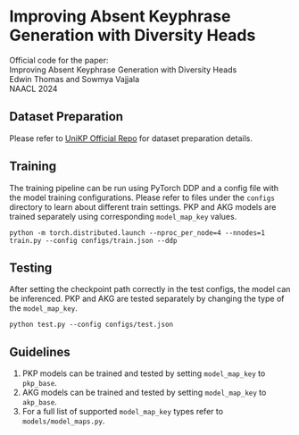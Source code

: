 #  Improving Absent Keyphrase Generation with Diversity Heads

Official code for the paper:  
Improving Absent Keyphrase Generation with Diversity Heads  
Edwin Thomas and Sowmya Vajjala  
NAACL 2024  

## Dataset Preparation
Please refer to [UniKP Official Repo](https://github.com/thinkwee/UniKeyphrase) for dataset preparation details.


## Training
The training pipeline can be run using PyTorch DDP and a config file with the model training configurations. Please refer to files under the `configs` directory to learn about different train settings. PKP and AKG models are trained separately using corresponding `model_map_key` values. 

```python -m torch.distributed.launch --nproc_per_node=4 --nnodes=1 train.py --config configs/train.json --ddp```

## Testing

After setting the checkpoint path correctly in the test configs, the model can be inferenced. PKP and AKG are tested separately by changing the type of the `model_map_key`.

```python test.py --config configs/test.json```

## Guidelines

1. PKP models can be trained and tested by setting `model_map_key` to `pkp_base`.
2. AKG models can be trained and tested by setting `model_map_key` to `akp_base`.
3. For a full list of supported `model_map_key` types refer to `models/model_maps.py`.
